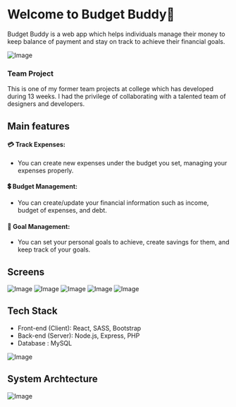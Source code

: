 # Welcome to Budget Buddy👋
Budget Buddy is a web app which helps individuals manage their money to keep balance of payment and stay on track to achieve their financial goals.
<br>

![Image](https://github.com/user-attachments/assets/7e58fad1-29df-4c2f-9e49-44796851efed)

### Team Project
This is one of my former team projects at college which has developed during 13 weeks.
I had the privilege of collaborating with a talented team of designers and developers.

## Main features
#### 💳 Track Expenses:
- You can create new expenses under the budget you set, managing your expenses properly. 
#### 💲 Budget Management:
- You can create/update your financial information such as income, budget of expenses, and debt. 
#### 🎯 Goal Management:
- You can set your personal goals to achieve, create savings for them, and keep track of your goals.

## Screens
![Image](https://github.com/user-attachments/assets/db999f84-9a89-4423-95cf-6dd1830b14d1)
![Image](https://github.com/user-attachments/assets/9c3cbba5-bef9-4161-b295-a5c120ba77e3)
![Image](https://github.com/user-attachments/assets/71b6e017-5c3c-448c-8fe1-58ffe58c176b)
![Image](https://github.com/user-attachments/assets/970747bf-823b-478c-8183-51ca9bfe4bbb)
![Image](https://github.com/user-attachments/assets/8b15563e-1554-4233-9b1a-d8ddb3d675e1)

## Tech Stack
- Front-end (Client): React, SASS, Bootstrap
- Back-end (Server): Node.js, Express, PHP
- Database : MySQL

![Image](https://github.com/user-attachments/assets/13df73ad-fd48-46da-9df3-701e1e3c085c)

## System Archtecture
![Image](https://github.com/user-attachments/assets/1141afc8-3fb2-4ba7-8e2b-fb44f41ca53d)
<br><br>
